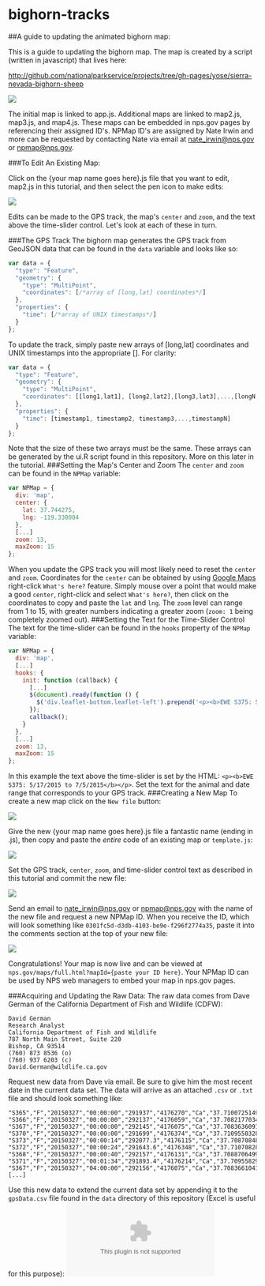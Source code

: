 # bighorn-tracks
##A guide to updating the animated bighorn map:

This is a guide to updating the bighorn map.  The map is created by a script (written in javascript) that lives here:
  
http://github.com/nationalparkservice/projects/tree/gh-pages/yose/sierra-nevada-bighorn-sheep
  
![](screenshots/mapScripts.jpg)
  
The initial map is linked to app.js. Additional maps are linked to map2.js, map3.js, and map4.js. 
These maps can be embedded in nps.gov pages by referencing their assigned ID's. NPMap ID's are assigned by Nate Irwin and more can be requested by contacting Nate via email at nate_irwin@nps.gov or npmap@nps.gov.
  
###To Edit An Existing Map: 

Click on the {your map name goes here}.js file that you want to edit, map2.js in this tutorial, and then select 
the pen icon to make edits:

![](screenshots/editJavascript.jpg)

Edits can be made to the GPS track, the map's `center` and `zoom`, and the text above the time-slider control. 
Let's look at each of these in turn.

###The GPS Track
The bighorn map generates the GPS track from GeoJSON data that can be found in the `data` variable and looks like so:
```javascript
var data = {
  "type": "Feature",
  "geometry": {
    "type": "MultiPoint",
    "coordinates": [/*array of [long,lat] coordinates*/]
  },
  "properties": {
    "time": [/*array of UNIX timestamps*/]
  }
};
```
To update the track, simply paste new arrays of [long,lat] coordinates and UNIX timestamps into the appropriate [].
For clarity:
```javascript
var data = {
  "type": "Feature",
  "geometry": {
    "type": "MultiPoint",
    "coordinates": [[long1,lat1], [long2,lat2],[long3,lat3],...,[longN,latN]]
  },
  "properties": {
    "time": [timestamp1, timestamp2, timestamp3,...,timestampN]
  }
};
```
Note that the size of these two arrays must be the same.  These arrays can be generated by the ui.R script found in this repository.
More on this later in the tutorial.
###Setting the Map's Center and Zoom
The `center` and `zoom` can be found in the `NPMap` variable:
```javascript
var NPMap = {
  div: 'map',
  center: {
    lat: 37.744275,
    lng: -119.330004
  },
  [...]
  zoom: 13,
  maxZoom: 15
};
```
When you update the GPS track you will most likely need to reset the `center` and `zoom`.  Coordinates for the `center` can be obtained by using [Google Maps](https://www.google.com/maps) right-click `What's here?` feature. Simply mouse over a point that would make a good `center`, right-click and select `What's here?`, then click on the coordinates to copy and paste the `lat` and `lng`. 
The `zoom` level can range from 1 to 15, with greater numbers indicating a greater zoom (`zoom: 1` being completely zoomed out).
###Setting the Text for the Time-Slider Control
The text for the time-slider can be found in the `hooks` property of the `NPMap` variable:
```javascript
var NPMap = {
  div: 'map',
  [...]
  hooks: {
    init: function (callback) {
      [...]
      $(document).ready(function () {
        $('div.leaflet-bottom.leaflet-left').prepend('<p><b>EWE S375: 5/17/2015 to 7/5/2015</b></p>');
      });
      callback();
    }
  },
  [...]
  zoom: 13,
  maxZoom: 15
};
```
In this example the text above the time-slider is set by the HTML: `<p><b>EWE S375: 5/17/2015 to 7/5/2015</b></p>`.
Set the text for the animal and date range that corresponds to your GPS track.
###Creating a New Map
To create a new map click on the `New file` button:

![](screenshots/newFile.jpg)

Give the new {your map name goes here}.js file a fantastic name (ending in .js), then copy and paste the _entire_ code of an existing map or `template.js`:

![](screenshots/newFilePaste.jpg)

Set the GPS track, `center`, `zoom`, and time-slider control text as described in this tutorial and commit the 
new file:

![](screenshots/commitNewFile.jpg)

Send an email to nate_irwin@nps.gov or npmap@nps.gov with the name of the new file and request a new NPMap ID.
When you receive the ID, which will look something like `0301fc5d-d3db-4103-be9e-f296f2774a35`, paste it into the comments section at the top of your new file:

![](screenshots/comments.jpg)

Congratulations! Your map is now live and can be viewed at `nps.gov/maps/full.html?mapId={paste your ID here}`.
Your NPMap ID can be used by NPS web managers to embed your map in nps.gov pages.

###Acquiring and Updating the Raw Data:
The raw data comes from Dave German of the California Department of Fish and Wildlife (CDFW):
```
David German
Research Analyst
California Department of Fish and Wildlife
787 North Main Street, Suite 220
Bishop, CA 93514
(760) 873 8536 (o)
(760) 937 6203 (c)
David.German@wildlife.ca.gov
```
Request new data from Dave via email.  Be sure to give him the most recent date in the current data set.  The data will arrive as an 
attached `.csv` or `.txt` file and should look something like:
```
"S365","F","20150327","00:00:00","291937","4176270","Ca","37.7100725149946","-119.360377411937"
"S366","F","20150327","00:00:00","292137","4176059","Ca","37.7082177034732","-119.358050025941"
"S367","F","20150327","00:00:00","292145","4176075","Ca","37.708363609175","-119.357963910376"
"S370","F","20150327","00:00:00","291699","4176374","Ca","37.7109550328541","-119.363105062366"
"S373","F","20150327","00:00:14","292077.3","4176115","Ca","37.7087084815902","-119.358742602366"
"S372","F","20150327","00:00:24","291643.6","4176348","Ca","37.7107082889349","-119.36372569515"
"S368","F","20150327","00:00:40","292157","4176131","Ca","37.7088706499004","-119.357843871892"
"S371","F","20150327","00:01:34","291893.4","4176214","Ca","37.7095582978477","-119.360855569136"
"S367","F","20150327","04:00:00","292156","4176075","Ca","37.7083661041025","-119.357839220353"
[...]
```
Use this new data to extend the current data set by appending it to the `gpsData.csv` file found in the `data` directory of this repository (Excel is useful for this purpose):
![](screenshots/gpsData.csv)
